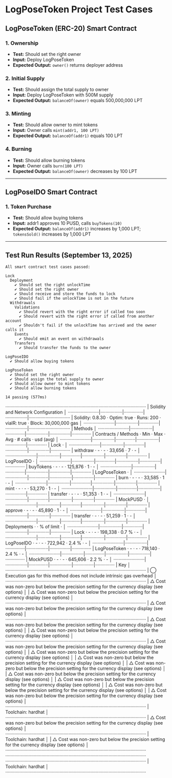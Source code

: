 # LogPoseToken Project Test Cases

## LogPoseToken (ERC-20) Smart Contract

### 1. Ownership
- **Test:** Should set the right owner
- **Input:** Deploy LogPoseToken
- **Expected Output:** `owner()` returns deployer address

### 2. Initial Supply
- **Test:** Should assign the total supply to owner
- **Input:** Deploy LogPoseToken with 500M supply
- **Expected Output:** `balanceOf(owner)` equals 500,000,000 LPT

### 3. Minting
- **Test:** Should allow owner to mint tokens
- **Input:** Owner calls `mint(addr1, 100 LPT)`
- **Expected Output:** `balanceOf(addr1)` equals 100 LPT

### 4. Burning
- **Test:** Should allow burning tokens
- **Input:** Owner calls `burn(100 LPT)`
- **Expected Output:** `balanceOf(owner)` decreases by 100 LPT

---

## LogPoseIDO Smart Contract

### 1. Token Purchase
- **Test:** Should allow buying tokens
- **Input:** addr1 approves 10 PUSD, calls `buyTokens(10)`
- **Expected Output:** `balanceOf(addr1)` increases by 1,000 LPT; `tokensSold()` increases by 1,000 LPT

---

## Test Run Results (September 13, 2025)

```
All smart contract test cases passed:

Lock
  Deployment
    ✔ Should set the right unlockTime
    ✔ Should set the right owner
    ✔ Should receive and store the funds to lock
    ✔ Should fail if the unlockTime is not in the future
  Withdrawals
    Validations
      ✔ Should revert with the right error if called too soon
      ✔ Should revert with the right error if called from another account
      ✔ Shouldn't fail if the unlockTime has arrived and the owner calls it
    Events
      ✔ Should emit an event on withdrawals
    Transfers
      ✔ Should transfer the funds to the owner

LogPoseIDO
  ✔ Should allow buying tokens

LogPoseToken
  ✔ Should set the right owner
  ✔ Should assign the total supply to owner
  ✔ Should allow owner to mint tokens
  ✔ Should allow burning tokens

14 passing (577ms)
```


·············································································································
|  Solidity and Network Configuration                                                                       │
························|·················|···············|·················|································
|  Solidity: 0.8.30     ·  Optim: true    ·  Runs: 200    ·  viaIR: true    ·     Block: 30,000,000 gas     │
························|·················|···············|·················|································
|  Methods                                                                                                  │
························|·················|···············|·················|················|···············
|  Contracts / Methods  ·  Min            ·  Max          ·  Avg            ·  # calls       ·  usd (avg)   │
························|·················|···············|·················|················|···············
|  Lock                 ·                                                                                   │
························|·················|···············|·················|················|···············
|      withdraw         ·              -  ·            -  ·         33,656  ·             7  ·           -  │
························|·················|···············|·················|················|···············
|  LogPoseIDO           ·                                                                                   │
························|·················|···············|·················|················|···············
|      buyTokens        ·              -  ·            -  ·        125,876  ·             1  ·           -  │
························|·················|···············|·················|················|···············
|  LogPoseToken         ·                                                                                   │
························|·················|···············|·················|················|···············
|      burn             ·              -  ·            -  ·         33,585  ·             1  ·           -  │
························|·················|···············|·················|················|···············
|      mint             ·              -  ·            -  ·         53,270  ·             1  ·           -  │
························|·················|···············|·················|················|···············
|      transfer         ·              -  ·            -  ·         51,353  ·             1  ·           -  │
························|·················|···············|·················|················|···············
|  MockPUSD             ·                                                                                   │
························|·················|···············|·················|················|···············
|      approve          ·              -  ·            -  ·         45,890  ·             1  ·           -  │
························|·················|···············|·················|················|···············
|      transfer         ·              -  ·            -  ·         51,259  ·             1  ·           -  │
························|·················|···············|·················|················|···············
|  Deployments                            ·                                 ·  % of limit    ·              │
························|·················|···············|·················|················|···············
|  Lock                 ·              -  ·            -  ·        198,338  ·         0.7 %  ·           -  │
························|·················|···············|·················|················|···············
|  LogPoseIDO           ·              -  ·            -  ·        722,942  ·         2.4 %  ·           -  │
························|·················|···············|·················|················|···············
|  LogPoseToken         ·              -  ·            -  ·        718,140  ·         2.4 %  ·           -  │
························|·················|···············|·················|················|···············
|  MockPUSD             ·              -  ·            -  ·        645,606  ·         2.2 %  ·           -  │
························|·················|···············|·················|················|···············
|  Key                                                                                                      │
·············································································································
|  ◯  Execution gas for this method does not include intrinsic gas overhead                                 │
·············································································································
|  △  Cost was non-zero but below the precision setting for the currency display (see options)              │
|  △  Cost was non-zero but below the precision setting for the currency display (see options)              │
·············································································································
|  △  Cost was non-zero but below the precision setting for the currency display (see options)              │
·············································································································
|  △  Cost was non-zero but below the precision setting for the currency display (see options)              │
|  △  Cost was non-zero but below the precision setting for the currency display (see options)              │
·············································································································
|  △  Cost was non-zero but below the precision setting for the currency display (see options)              │
|  △  Cost was non-zero but below the precision setting for the currency display (see options)              │
|  △  Cost was non-zero but below the precision setting for the currency display (see options)              │
|  △  Cost was non-zero but below the precision setting for the currency display (see options)              │
|  △  Cost was non-zero but below the precision setting for the currency display (see options)              │
|  △  Cost was non-zero but below the precision setting for the currency display (see options)              │
|  △  Cost was non-zero but below the precision setting for the currency display (see options)              │
|  △  Cost was non-zero but below the precision setting for the currency display (see options)              │
·············································································································
|  Toolchain:  hardhat                                                                                      │
·············································································································
|  △  Cost was non-zero but below the precision setting for the currency display (see options)              │
·············································································································
|  Toolchain:  hardhat                                                                                      │
|  △  Cost was non-zero but below the precision setting for the currency display (see options)              │
·············································································································
·············································································································
·············································································································
|  Toolchain:  hardhat                                                                                      │
·············································································································